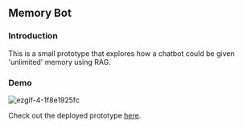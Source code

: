 ## Memory Bot

### Introduction

This is a small prototype that explores how a chatbot could be given 'unlimited' memory using RAG. 


### Demo

![ezgif-4-1f8e1925fc](https://github.com/bwhiting2356/llm-ui-state/assets/16016903/0b3fdc9e-a4d4-445f-9141-abc547afd7f0)

Check out the deployed prototype [here](https://llm-ui-state.vercel.app/).